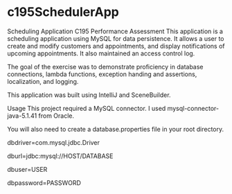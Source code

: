 # c195SchedulerApp
Scheduling Application
C195 Performance Assessment
This application is a scheduling application using MySQL for data persistence. It allows a user to create and modify customers and appointments, and display notifications of upcoming appointments. It also maintained an access control log.

The goal of the exercise was to demonstrate proficiency in database connections, lambda functions, exception handing and assertions, localization, and logging.

This application was built using IntelliJ and SceneBuilder.

Usage
This project required a MySQL connector. I used mysql-connector-java-5.1.41 from Oracle.

  You will also need to create a database.properties file in your root directory.
  
  dbdriver=com.mysql.jdbc.Driver
  
  dburl=jdbc:mysql://HOST/DATABASE
  
  dbuser=USER
  
  dbpassword=PASSWORD
  
